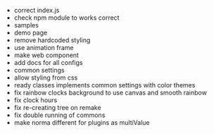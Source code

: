 - correct index.js
- check npm module to works correct
- samples
- demo page
- remove hardcoded styling
- use animation frame
- make web component
- add docs for all configs
- common settings
- allow styling from css
- ready classes implements common settings with color themes
- fix rainbow clocks background to use canvas and smooth rainbow
- fix clock hours
- fix re-creating tree on remake
- fix double running of commons
- make norma different for plugins as multiValue